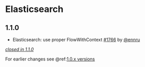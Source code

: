 # Elasticsearch

## 1.1.0

- Elasticsearch: use proper FlowWithContext [#1766](https://github.com/akka/alpakka/issues/1766) by [@ennru](https://github.com/ennru)

[*closed in 1.1.0*](https://github.com/akka/alpakka/issues?q=is%3Aclosed+milestone%3A1.1.0+label%3Ap%3Aelasticsearch)

For earlier changes see @ref:[1.0.x versions](../1.0.x/elasticsearch.md)

